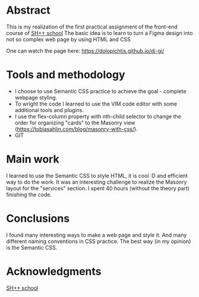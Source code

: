 # Abstract

This is my realization of the first practical assignment of the front-end course of [SH++ school](https://programming.org.ua)
The basic idea is to learn to turn a Figma design into not so complex web page by using HTML and CSS

One can watch the page here: <https://dolopichtis.github.io/di-gi/>

# Tools and methodology

- I choose to use Semantic CSS practice to achieve the goal - complete webpage styling.
- To wright the code I learned to use the VIM code editor with some additional tools and plugins.
- I use the flex-column property with nth-child selector to change the order for organizing "cards" to the Masonry view (<https://tobiasahlin.com/blog/masonry-with-css/>).
- GIT

# Main work

I learned to use the Semantic CSS to style HTML, it is cool :D and efficient way to do the work.
It was an interesting challenge to realize the Masonry layout for the "services" section.
I spent 40 hours (without the theory part) finishing the code.

# Conclusions

I found many interesting ways to make a web page and style it. And many different naming conventions in CSS practice.
The best way (in my opinion) is the Semantic CSS.

# Acknowledgments

[SH++ school](https://programming.org.ua)
